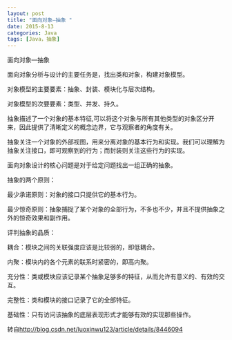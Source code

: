 ```yaml
---
layout: post
title: "面向对象—抽象 "
date: 2015-8-13
categories: Java
tags: [Java，抽象]
---
```

面向对象—抽象

<!-- more -->

面向对象分析与设计的主要任务是，找出类和对象，构建对象模型。

对象模型的主要要素：抽象、封装、模块化与层次结构。

对象模型的次要要素：类型、并发、持久。


抽象描述了一个对象的基本特征,可以将这个对象与所有其他类型的对象区分开来，因此提供了清晰定义的概念边界，它与观察者的角度有关。

抽象关注一个对象的外部视图，用来分离对象的基本行为和实现。我们可以理解为抽象关注接口，即可观察到的行为；而封装则关注这些行为的实现。

面向对象设计的核心问题是对于给定问题找出一组正确的抽象。

抽象的两个原则：

最少承诺原则：对象的接口只提供它的基本行为。

最少惊奇原则：抽象捕捉了某个对象的全部行为，不多也不少，并且不提供抽象之外的惊奇效果和副作用。


评判抽象的品质：

耦合：模块之间的关联强度应该是比较弱的，即低耦合。

内聚：模块内的各个元素的联系时紧密的，即高内聚。

充分性：类或模块应该记录某个抽象足够多的特征，从而允许有意义的、有效的交互。

完整性：类和模块的接口记录了它的全部特征。

基础性：只有访问该抽象的底层表现形式才能够有效的实现那些操作。

转自<http://blog.csdn.net/luoxinwu123/article/details/8446094>